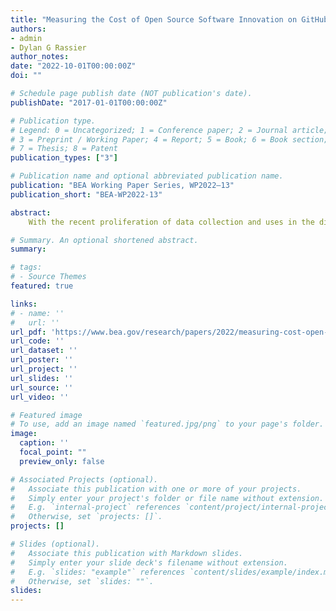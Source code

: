 ```yaml
---
title: "Measuring the Cost of Open Source Software Innovation on GitHub"
authors:
- admin
- Dylan G Rassier
author_notes:
date: "2022-10-01T00:00:00Z"
doi: ""

# Schedule page publish date (NOT publication's date).
publishDate: "2017-01-01T00:00:00Z"

# Publication type.
# Legend: 0 = Uncategorized; 1 = Conference paper; 2 = Journal article;
# 3 = Preprint / Working Paper; 4 = Report; 5 = Book; 6 = Book section;
# 7 = Thesis; 8 = Patent
publication_types: ["3"]

# Publication name and optional abbreviated publication name.
publication: "BEA Working Paper Series, WP2022–13"
publication_short: "BEA-WP2022-13"

abstract: 
    With the recent proliferation of data collection and uses in the digital economy, the understanding and statistical treatment of data stocks and flows is of interest among compilers and users of national economic accounts. In this paper, we measure the value of own-account data stocks and flows for the U.S. business sector by summing the production costs of data-related activities implicit in occupations. Our method augments the traditional sum-of-costs methodology for measuring other own-account intellectual property products in national economic accounts by proxying occupation-level time-use factors using a machine learning model and the text of online job advertisements (Blackburn 2021). In our experimental estimates, we find that annual current-dollar investment in own-account data assets for the U.S. business sector grew from $84 billion in 2002 to $186 billion in 2021, with an average annual growth rate of 4.2 percent. Cumulative current-dollar investment for the period 2002–2021 was $2.6 trillion. In addition to the annual current-dollar investment, we present historical-cost net stocks, real growth rates, and effects on value-added by the industrial sector.

# Summary. An optional shortened abstract.
summary: 

# tags:
# - Source Themes
featured: true

links:
# - name: ''
#   url: ''
url_pdf: 'https://www.bea.gov/research/papers/2022/measuring-cost-open-source-software-innovation-github'
url_code: ''
url_dataset: ''
url_poster: ''
url_project: ''
url_slides: ''
url_source: ''
url_video: ''

# Featured image
# To use, add an image named `featured.jpg/png` to your page's folder. 
image:
  caption: ''
  focal_point: ""
  preview_only: false

# Associated Projects (optional).
#   Associate this publication with one or more of your projects.
#   Simply enter your project's folder or file name without extension.
#   E.g. `internal-project` references `content/project/internal-project/index.md`.
#   Otherwise, set `projects: []`.
projects: []

# Slides (optional).
#   Associate this publication with Markdown slides.
#   Simply enter your slide deck's filename without extension.
#   E.g. `slides: "example"` references `content/slides/example/index.md`.
#   Otherwise, set `slides: ""`.
slides:
---
```

<!-- 
{{% callout note %}}
Click the *Cite* button above to demo the feature to enable visitors to import publication metadata into their reference management software.
{{% /callout %}}

{{% callout note %}}
Create your slides in Markdown - click the *Slides* button to check out the example.
{{% /callout %}}

Supplementary notes can be added here, including [code, math, and images](https://wowchemy.com/docs/writing-markdown-latex/). -->

